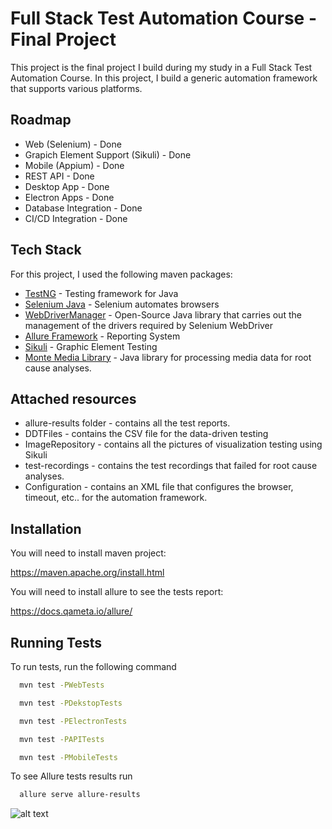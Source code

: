 
# Full Stack Test Automation Course - Final Project

This project is the final project I build during my study in a Full Stack Test Automation Course.
In this project, I build a generic automation framework that supports various platforms.



## Roadmap

 -  Web (Selenium) - Done
 -  Grapich Element Support (Sikuli) - Done
 -  Mobile (Appium) - Done
 -  REST API - Done
 -  Desktop App - Done
 -  Electron Apps - Done
 -  Database Integration - Done
 -  CI/CD Integration - Done


## Tech Stack

For this project, I used the following maven packages:
- [TestNG](https://testng.org/doc/) - Testing framework for Java
- [Selenium Java](https://mvnrepository.com/artifact/org.seleniumhq.selenium/selenium-java) - Selenium automates browsers
- [WebDriverManager](https://github.com/bonigarcia/webdrivermanager) - Open-Source Java library that carries out the management of the drivers required by Selenium WebDriver
- [Allure Framework](https://docs.qameta.io/allure/) - Reporting System
- [Sikuli](http://sikulix.com/) - Graphic Element Testing
- [Monte Media Library](http://www.randelshofer.ch/monte/) - Java library for processing media data for root cause analyses.



## Attached resources
- allure-results folder - contains all the test reports.
- DDTFiles - contains the CSV file for the data-driven testing
- ImageRepository - contains all the pictures of visualization testing using Sikuli
- test-recordings - contains the test recordings that failed for root cause analyses.
- Configuration - contains an XML file that configures the browser, timeout, etc.. for the automation framework.


## Installation

You will need to install maven project:

https://maven.apache.org/install.html

You will need to install allure to see the tests report:

https://docs.qameta.io/allure/
    
## Running Tests

To run tests, run the following command

```bash
  mvn test -PWebTests
```
```bash
  mvn test -PDekstopTests
```
```bash
  mvn test -PElectronTests
```
```bash
  mvn test -PAPITests
```
```bash
  mvn test -PMobileTests
```

To see Allure tests results run

```bash
  allure serve allure-results
```
![alt text](https://i.ibb.co/zQgM23X/Screenshot-2022-03-03-131624.png)
